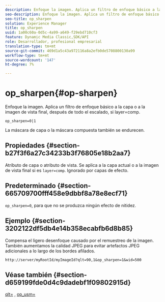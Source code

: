 ```yaml
---
description: Enfoque la imagen. Aplica un filtro de enfoque básico a la capa o a la imagen de vista final, después de todo el escalado, si layer=comp.
seo-description: Enfoque la imagen. Aplica un filtro de enfoque básico a la capa o a la imagen de vista final, después de todo el escalado, si layer=comp.
seo-title: op_sharpen
solution: Experience Manager
title: op_sharpen
uuid: 1a00c60a-0d5c-4a99-a649-f29ebd710cf3
feature: Dynamic Media Classic,SDK/API
role: Desarrollador, profesional empresarial
translation-type: tm+mt
source-git-commit: 469d1a5c43a972116a8a2efb0de5708800130a99
workflow-type: tm+mt
source-wordcount: '147'
ht-degree: 7%

---
```



# op_sharpen{#op-sharpen}

Enfoque la imagen. Aplica un filtro de enfoque básico a la capa o a la imagen de vista final, después de todo el escalado, si layer=comp.

`op_sharpen=0|1`

La máscara de capa o la máscara compuesta también se endurecen.

## Propiedades {#section-b27f3f6a27c34233b3f76805e18b2aa7}

Atributo de capa o atributo de vista. Se aplica a la capa actual o a la imagen de vista final si es `layer=comp`. Ignorado por capas de efecto.

## Predeterminado {#section-665709700fff458e9dbbf8a78e8ecf71}

`op_sharpen=0`, para que no se produzca ningún efecto de nitidez.

## Ejemplo {#section-3202122df5db4e14b358ecabfb6d8b85}

Compensa el ligero desenfoque causado por el remuestreo de la imagen. También aumentamos la calidad JPEG para evitar artefactos JPEG adicionales a lo largo de los bordes afilados.

`http://server/myRootId/myImageId?qlt=90,1&op_sharpen=1&wid=500`

## Véase también {#section-d659199fde0d4c9dadebf1f09802915d}

[qlt=](../../../../../is-api/http-ref/image-serving-api-ref/c-http-protocol-reference/c-command-reference/r-is-http-qlt.md#reference-f69ed0758c784b0385d979820546d352) ,  [op_usm=](../../../../../is-api/http-ref/image-serving-api-ref/c-http-protocol-reference/c-command-reference/r-op-sharpen.md#reference-c32573230c6140f883efdaa201ea8541)
